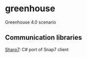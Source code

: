 # greenhouse
Greenhouse 4.0 scenario

## Communication libraries
[Sharp7](http://snap7.sourceforge.net/sharp7.html): C# port of Snap7 client
